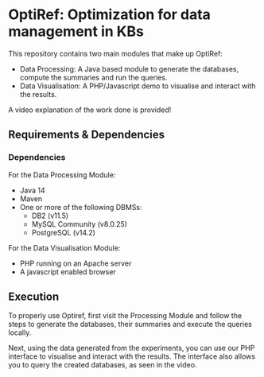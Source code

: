 # OptiRef: Optimization for data management in KBs

This repository contains two main modules that make up OptiRef:
* Data Processing: A Java based module to generate the databases, compute the summaries and run the queries.
* Data Visualisation: A PHP/Javascript demo to visualise and interact with the results.

A video explanation of the work done is provided!


## Requirements & Dependencies

### Dependencies

For the Data Processing Module:
* Java 14
* Maven
* One or more of the following DBMSs:
  * DB2 (v11.5)
  * MySQL Community (v8.0.25)
  * PostgreSQL (v14.2)

For the Data Visualisation Module:
* PHP running on an Apache server
* A javascript enabled browser  


## Execution

To properly use Optiref, first visit the Processing Module and follow the steps to generate the databases, their summaries and execute the queries locally.

Next, using the data generated from the experiments, you can use our PHP interface to visualise and interact with the results. The interface also allows you to query the created databases, as seen in the video. 
